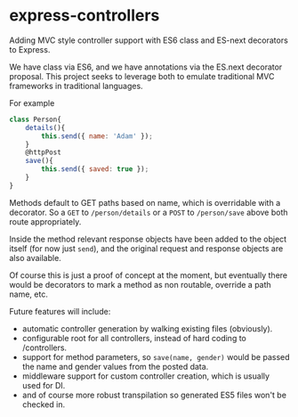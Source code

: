 # express-controllers
Adding MVC style controller support with ES6 class and ES-next decorators to Express.

We have class via ES6, and we have annotations via the ES.next decorator proposal.  This project seeks to leverage both to emulate traditional MVC frameworks in traditional languages.

For example

```javascript
class Person{
    details(){
        this.send({ name: 'Adam' });
    }
    @httpPost
    save(){
        this.send({ saved: true });
    }
}
```

Methods default to GET paths based on name, which is overridable with a decorator.  So a `GET` to `/person/details` or a `POST` to `/person/save` above both route appropriately.

Inside the method relevant response objects have been added to the object itself (for now just `send`), and the original request and response objects are also available.

Of course this is just a proof of concept at the moment, but eventually there would be decorators to mark a method as non routable, override a path name, etc.

Future features will include:

- automatic controller generation by walking existing files (obviously).
- configurable root for all controllers, instead of hard coding to /controllers.
- support for method parameters, so `save(name, gender)` would be passed the name and gender values from the posted data.
- middleware support for custom controller creation, which is usually used for DI.
- and of course more robust transpilation so generated ES5 files won't be checked in.
